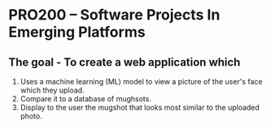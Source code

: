# PRO200 – Software Projects In Emerging Platforms
## The goal - To create a web application which 
1. Uses a machine learning (ML) model to view a picture of the user's face which they upload.
2. Compare it to a database of mughsots.
3. Display to the user the mugshot that looks most similar to the uploaded photo.